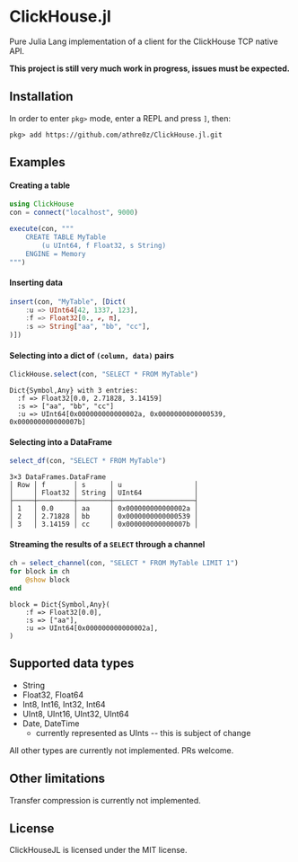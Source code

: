 ClickHouse.jl
=============

Pure Julia Lang implementation of a client for the ClickHouse TCP native API.

**This project is still very much work in progress, issues must be expected.**

## Installation

In order to enter `pkg>` mode, enter a REPL and press `]`, then:
```
pkg> add https://github.com/athre0z/ClickHouse.jl.git
```

## Examples

#### Creating a table
```julia
using ClickHouse
con = connect("localhost", 9000)

execute(con, """
    CREATE TABLE MyTable
        (u UInt64, f Float32, s String)
    ENGINE = Memory
""")
```

#### Inserting data
```julia
insert(con, "MyTable", [Dict(
    :u => UInt64[42, 1337, 123],
    :f => Float32[0., ℯ, π],
    :s => String["aa", "bb", "cc"],
)])
```

#### Selecting into a dict of `(column, data)` pairs
```julia
ClickHouse.select(con, "SELECT * FROM MyTable")
```

```
Dict{Symbol,Any} with 3 entries:
  :f => Float32[0.0, 2.71828, 3.14159]
  :s => ["aa", "bb", "cc"]
  :u => UInt64[0x000000000000002a, 0x0000000000000539, 0x000000000000007b]
```

#### Selecting into a DataFrame
```julia
select_df(con, "SELECT * FROM MyTable")
```

```
3×3 DataFrames.DataFrame
│ Row │ f       │ s      │ u                  │
│     │ Float32 │ String │ UInt64             │
├─────┼─────────┼────────┼────────────────────┤
│ 1   │ 0.0     │ aa     │ 0x000000000000002a │
│ 2   │ 2.71828 │ bb     │ 0x0000000000000539 │
│ 3   │ 3.14159 │ cc     │ 0x000000000000007b │
```

#### Streaming the results of a `SELECT` through a channel
```julia
ch = select_channel(con, "SELECT * FROM MyTable LIMIT 1")
for block in ch
    @show block
end
```

```
block = Dict{Symbol,Any}(
    :f => Float32[0.0],
    :s => ["aa"],
    :u => UInt64[0x000000000000002a],
)
```

## Supported data types

- String
- Float32, Float64
- Int8, Int16, Int32, Int64
- UInt8, UInt16, UInt32, UInt64
- Date, DateTime
    - currently represented as UInts -- this is subject of change

All other types are currently not implemented. PRs welcome.

## Other limitations

Transfer compression is currently not implemented.

## License
ClickHouseJL is licensed under the MIT license.